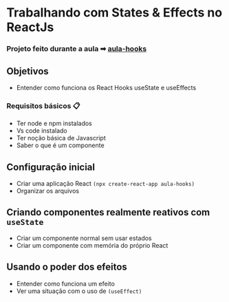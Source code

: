 # Trabalhando com States & Effects no ReactJs

###  Projeto feito durante a aula ➡ [aula-hooks](https://github.com/CarvalhoNathan/ReactJS/tree/main/Hooks/aula-hooks)

## Objetivos

- Entender como funciona os React Hooks useState e useEffects

### Requisitos básicos 📋

- Ter node e npm instalados
- Vs code instalado
- Ter noção básica de Javascript
- Saber o que é um componente

## Configuração inicial

- Criar uma aplicação React ``(npx create-react-app aula-hooks)``
- Organizar os arquivos

## Criando componentes realmente reativos com ``useState``

- Criar um componente normal sem usar estados
- Criar um componente com memória do próprio React

## Usando o poder dos efeitos

- Entender como funciona um efeito 
- Ver uma situação com o uso de ``(useEffect)``
